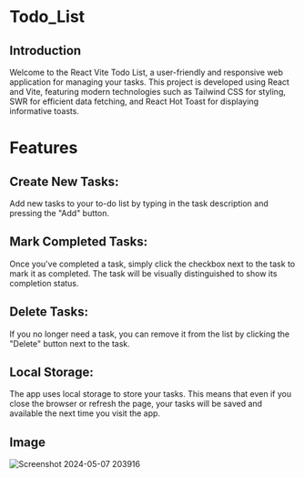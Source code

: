# Todo_List

## Introduction

 Welcome to the React Vite Todo List, a user-friendly and responsive web application for managing your tasks. This project is developed using React and Vite, featuring modern technologies such as Tailwind CSS for styling, SWR for efficient data fetching, and React Hot Toast for displaying informative toasts.

 # Features 

## Create New Tasks:
Add new tasks to your to-do list by typing in the task description and pressing the "Add" button.

## Mark Completed Tasks:
Once you've completed a task, simply click the checkbox next to the task to mark it as completed. The task will be visually distinguished to show its completion status.

## Delete Tasks:
If you no longer need a task, you can remove it from the list by clicking the "Delete" button next to the task.

## Local Storage:
The app uses local storage to store your tasks. This means that even if you close the browser or refresh the page, your tasks will be saved and available the next time you visit the app.

## Image

![Screenshot 2024-05-07 203916](https://github.com/Raj4478/Todo_List/assets/132039556/646afe7f-fec2-4215-b1b3-b9ec4b84d96c)
